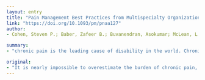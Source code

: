 ```yaml
---
layout: entry
title: "Pain Management Best Practices from Multispecialty Organizations during the COVID-19 Pandemic and Public Health Crises"
link: "https://doi.org/10.1093/pm/pnaa127"
author:
- Cohen, Steven P.; Baber, Zafeer B.; Buvanendran, Asokumar; McLean, L. T. C. Brian C.; Chen, Yian; Hooten, W. Michael; Laker, Scott R.; Wasan, W. Ajay D.; Kennedy, David J.; Sandbrink, Friedhelm; King, L. T. C. Scott A.; Fowler, C. D. R. Ian M.; Stojanovic, Milan P.; Hayek, Salim M.; Phillips, C. D. R. Christopher R.

summary:
- "chronic pain is the leading cause of disability in the world. Chronic pain is associated with multiple psychiatric co-morbidities. Access to pain treatment has been called a fundamental human right by numerous organizations. The current COVID-19 pandemic has strained medical resources, creating a dilemma for physicians charged with a responsibility to limit spread of the contagion. Endorsement from stakeholder societies was sought upon completion of the document."

original:
- "It is nearly impossible to overestimate the burden of chronic pain, which is associated with enormous personal and socioeconomic costs. Chronic pain is the leading cause of disability in the world, is associated with multiple psychiatric co-morbidities, and has been causally linked for the opioid crisis. Access to pain treatment has been called a fundamental human right by numerous organizations. The current COVID-19 pandemic has strained medical resources, creating a dilemma for physicians charged with a responsibility to limit spread of the contagion, and their responsibility to treat the patients they are entrusted to care for. Methods To address these issues, an expert panel was convened that included pain management experts from the military, Veterans Health Administration, and academia. Endorsement from stakeholder societies was sought upon completion of the document, with a 1-week suspense period. Results In these guidelines, we provide a framework for pain practitioners and institutions to balance the often-conflicting goals of risk mitigation for health care providers, risk mitigation for patients, conservation of resources, and access to pain management services. Specific issues discussed include general and interventional-specific risk mitigation, patient flow issues and staffing plans, telemedicine options, triaging recommendations, strategies to reduce psychological sequelae in health care providers, and resource utilization. Conclusions The COVID-19 public health crisis has strained health care systems, creating a conundrum for patients, pain medicine practitioners, hospital leaders, and regulatory officials. Although this document provides a framework for pain management services, systems-wide and individual decisions must take into account clinical considerations, regional health conditions, government and hospital directives, resource availability, the welfare of health care providers."
---
```



